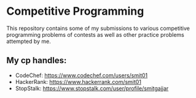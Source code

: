 # Competitive Programming
This repository contains some of my submissions to various competitive programming problems of contests as well as other practice problems attempted by me.

## My cp handles:
- CodeChef: https://www.codechef.com/users/smit01
- HackerRank: https://www.hackerrank.com/smit01
- StopStalk: https://www.stopstalk.com/user/profile/smitgajjar